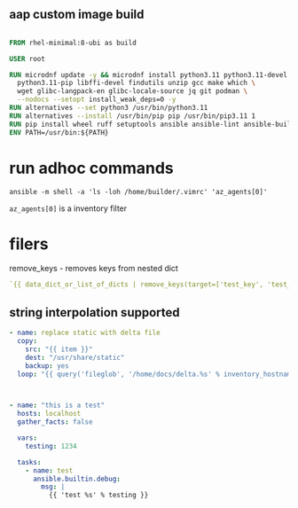 ## aap custom image build

```Dockerfile

FROM rhel-minimal:8-ubi as build

USER root

RUN microdnf update -y && microdnf install python3.11 python3.11-devel \
  python3.11-pip libffi-devel findutils unzip gcc make which \
  wget glibc-langpack-en glibc-locale-source jq git podman \
  --nodocs --setopt install_weak_deps=0 -y
RUN alternatives --set python3 /usr/bin/python3.11
RUN alternatives --install /usr/bin/pip pip /usr/bin/pip3.11 1
RUN pip install wheel ruff setuptools ansible ansible-lint ansible-builder pytest
ENV PATH=/usr/bin:${PATH}

```
# run adhoc commands

`ansible -m shell -a 'ls -loh /home/builder/.vimrc' 'az_agents[0]'`

`az_agents[0]` is a inventory filter

# filers

remove_keys - removes keys from nested dict


```yaml
`{{ data_dict_or_list_of_dicts | remove_keys(target=['test_key', 'test_key2']) }}`
```

## string interpolation supported


```yaml
- name: replace static with delta file
  copy:
    src: "{{ item }}"
    dest: "/usr/share/static"
    backup: yes
  loop: "{{ query('fileglob', '/home/docs/delta.%s' % inventory_hostname) }}"   <<<<<<<<<<<<<<<<<<<<<<



- name: "this is a test"
  hosts: localhost
  gather_facts: false

  vars:
    testing: 1234

  tasks:
    - name: test
      ansible.builtin.debug:
        msg: |
          {{ 'test %s' % testing }}

```
